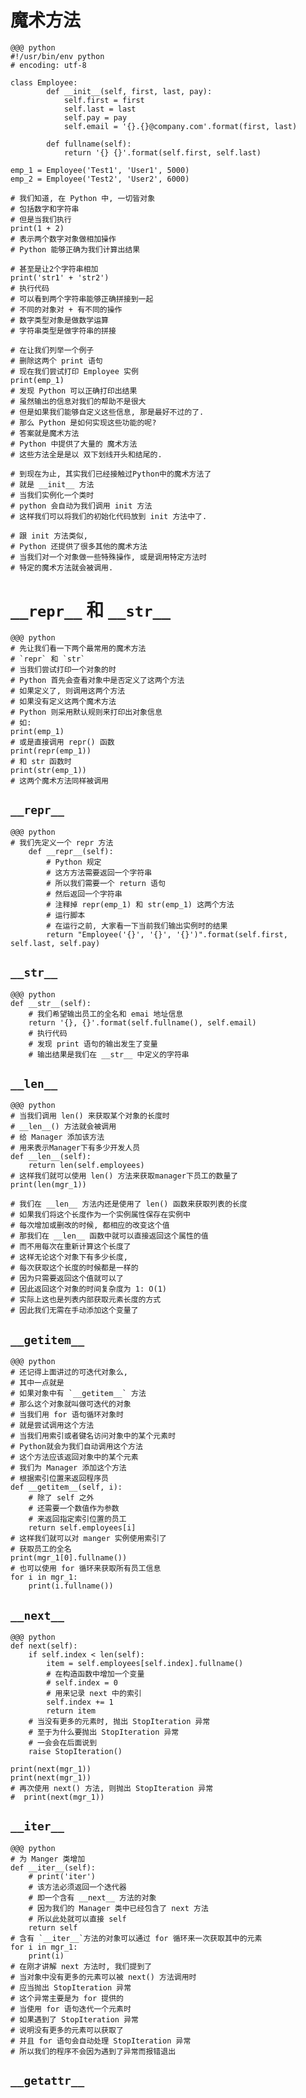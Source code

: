 # 魔术方法

    @@@ python
    #!/usr/bin/env python
    # encoding: utf-8

    class Employee:
            def __init__(self, first, last, pay):
                self.first = first
                self.last = last
                self.pay = pay
                self.email = '{}.{}@company.com'.format(first, last)

            def fullname(self):
                return '{} {}'.format(self.first, self.last)

    emp_1 = Employee('Test1', 'User1', 5000)
    emp_2 = Employee('Test2', 'User2', 6000)

    # 我们知道, 在 Python 中, 一切皆对象
    # 包括数字和字符串
    # 但是当我们执行
    print(1 + 2)
    # 表示两个数字对象做相加操作
    # Python 能够正确为我们计算出结果

    # 甚至是让2个字符串相加
    print('str1' + 'str2')
    # 执行代码
    # 可以看到两个字符串能够正确拼接到一起
    # 不同的对象对 + 有不同的操作
    # 数字类型对象是做数学运算
    # 字符串类型是做字符串的拼接

    # 在让我们列举一个例子
    # 删除这两个 print 语句
    # 现在我们尝试打印 Employee 实例
    print(emp_1)
    # 发现 Python 可以正确打印出结果
    # 虽然输出的信息对我们的帮助不是很大
    # 但是如果我们能够自定义这些信息, 那是最好不过的了.
    # 那么 Python 是如何实现这些功能的呢?
    # 答案就是魔术方法
    # Python 中提供了大量的 魔术方法
    # 这些方法全是是以 双下划线开头和结尾的.

    # 到现在为止, 其实我们已经接触过Python中的魔术方法了
    # 就是 __init__ 方法
    # 当我们实例化一个类时
    # python 会自动为我们调用 init 方法
    # 这样我们可以将我们的初始化代码放到 init 方法中了.

    # 跟 init 方法类似,
    # Python 还提供了很多其他的魔术方法
    # 当我们对一个对象做一些特殊操作, 或是调用特定方法时
    # 特定的魔术方法就会被调用.

# `__repr__` 和 `__str__`

    @@@ python
    # 先让我们看一下两个最常用的魔术方法
    # `repr` 和 `str`
    # 当我们尝试打印一个对象的时
    # Python 首先会查看对象中是否定义了这两个方法
    # 如果定义了, 则调用这两个方法
    # 如果没有定义这两个魔术方法
    # Python 则采用默认规则来打印出对象信息
    # 如:
    print(emp_1)
    # 或是直接调用 repr() 函数
    print(repr(emp_1))
    # 和 str 函数时
    print(str(emp_1))
    # 这两个魔术方法同样被调用

## `__repr__`

    @@@ python
    # 我们先定义一个 repr 方法
        def __repr__(self):
            # Python 规定
            # 这方方法需要返回一个字符串
            # 所以我们需要一个 return 语句
            # 然后返回一个字符串
            # 注释掉 repr(emp_1) 和 str(emp_1) 这两个方法
            # 运行脚本
            # 在运行之前, 大家看一下当前我们输出实例时的结果
            return "Employee('{}', '{}', '{}')".format(self.first, self.last, self.pay)

## `__str__`

    @@@ python
    def __str__(self):
        # 我们希望输出员工的全名和 emai 地址信息
        return '{}, {}'.format(self.fullname(), self.email)
        # 执行代码
        # 发现 print 语句的输出发生了变量
        # 输出结果是我们在 __str__ 中定义的字符串

## `__len__`

    @@@ python
    # 当我们调用 len() 来获取某个对象的长度时
    # __len__() 方法就会被调用
    # 给 Manager 添加该方法
    # 用来表示Manager下有多少开发人员
    def __len__(self):
        return len(self.employees)
    # 这样我们就可以使用 len() 方法来获取manager下员工的数量了
    print(len(mgr_1))

    # 我们在 __len__ 方法内还是使用了 len() 函数来获取列表的长度
    # 如果我们将这个长度作为一个实例属性保存在实例中
    # 每次增加或删改的时候, 都相应的改变这个值
    # 那我们在 __len__ 函数中就可以直接返回这个属性的值
    # 而不用每次在重新计算这个长度了
    # 这样无论这个对象下有多少长度,
    # 每次获取这个长度的时候都是一样的
    # 因为只需要返回这个值就可以了
    # 因此返回这个对象的时间复杂度为 1: O(1)
    # 实际上这也是列表内部获取元素长度的方式
    # 因此我们无需在手动添加这个变量了

## `__getitem__`

    @@@ python
    # 还记得上面讲过的可迭代对象么,
    # 其中一点就是
    # 如果对象中有 `__getitem__` 方法
    # 那么这个对象就叫做可迭代的对象
    # 当我们用 for 语句循环对象时
    # 就是尝试调用这个方法
    # 当我们用索引或者键名访问对象中的某个元素时
    # Python就会为我们自动调用这个方法
    # 这个方法应该返回对象中的某个元素
    # 我们为 Manager 添加这个方法
    # 根据索引位置来返回程序员
    def __getitem__(self, i):
        # 除了 self 之外
        # 还需要一个数值作为参数
        # 来返回指定索引位置的员工
        return self.employees[i]
    # 这样我们就可以对 manger 实例使用索引了
    # 获取员工的全名
    print(mgr_1[0].fullname())
    # 也可以使用 for 循环来获取所有员工信息
    for i in mgr_1:
        print(i.fullname())

## `__next__`

    @@@ python
    def next(self):
        if self.index < len(self):
            item = self.employees[self.index].fullname()
            # 在构造函数中增加一个变量
            # self.index = 0
            # 用来记录 next 中的索引
            self.index += 1
            return item
        # 当没有更多的元素时, 抛出 StopIteration 异常
        # 至于为什么要抛出 StopIteration 异常
        # 一会会在后面说到
        raise StopIteration()

    print(next(mgr_1))
    print(next(mgr_1))
    # 再次使用 next() 方法, 则抛出 StopIteration 异常
    #  print(next(mgr_1))


## `__iter__`

    @@@ python
    # 为 Manger 类增加
    def __iter__(self):
        # print('iter')
        # 该方法必须返回一个迭代器
        # 即一个含有 __next__ 方法的对象
        # 因为我们的 Manager 类中已经包含了 next 方法
        # 所以此处就可以直接 self
        return self
    # 含有 `__iter__`方法的对象可以通过 for 循环来一次获取其中的元素
    for i in mgr_1:
        print(i)
    # 在刚才讲解 next 方法时, 我们提到了
    # 当对象中没有更多的元素可以被 next() 方法调用时
    # 应当抛出 StopIteration 异常
    # 这个异常主要是为 for 提供的
    # 当使用 for 语句迭代一个元素时
    # 如果遇到了 StopIteration 异常
    # 说明没有更多的元素可以获取了
    # 并且 for 语句会自动处理 StopIteration 异常
    # 所以我们的程序不会因为遇到了异常而报错退出

## `__getattr__`

